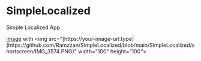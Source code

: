 # SimpleLocalized
Simple Localized App

[image]([https://your-image-url.type](https://github.com/Ramzzan/SimpleLocalized/blob/main/SimpleLocalized/shortscreen/IMG_3574.PNG)) with <img src="[https://your-image-url.type](https://github.com/Ramzzan/SimpleLocalized/blob/main/SimpleLocalized/shortscreen/IMG_3574.PNG)" width="100" height="100">



